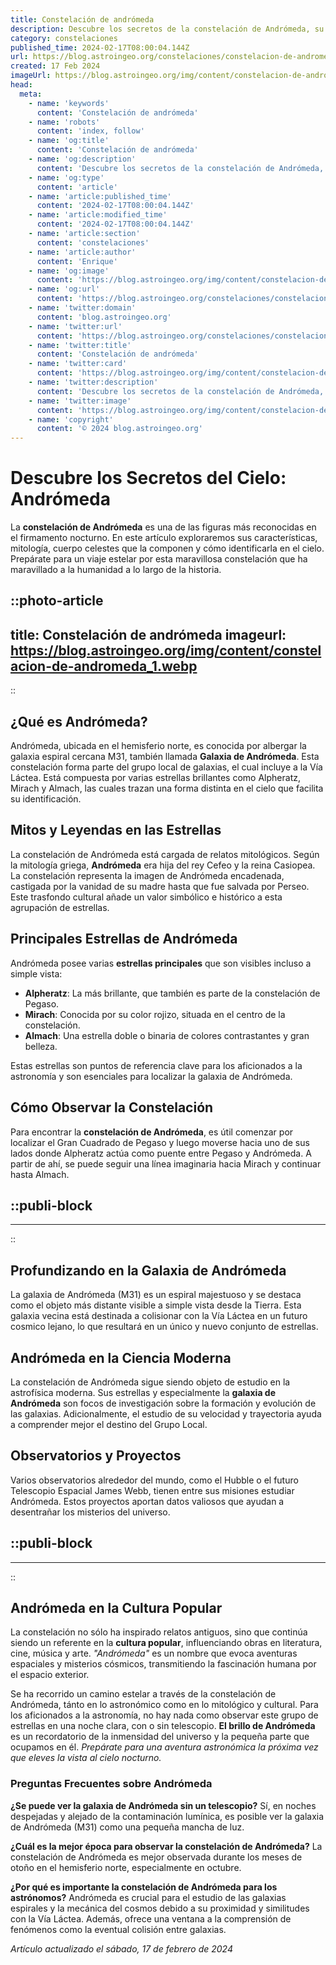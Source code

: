 ```yaml
---
title: Constelación de andrómeda
description: Descubre los secretos de la constelación de Andrómeda, su mitología, estrellas principales y cómo observarla en el cielo nocturno.
category: constelaciones
published_time: 2024-02-17T08:00:04.144Z
url: https://blog.astroingeo.org/constelaciones/constelacion-de-andromeda
created: 17 Feb 2024
imageUrl: https://blog.astroingeo.org/img/content/constelacion-de-andromeda_1.webp
head:
  meta:
    - name: 'keywords'
      content: 'Constelación de andrómeda'
    - name: 'robots'
      content: 'index, follow'
    - name: 'og:title'
      content: 'Constelación de andrómeda'
    - name: 'og:description'
      content: 'Descubre los secretos de la constelación de Andrómeda, su mitología, estrellas principales y cómo observarla en el cielo nocturno.'
    - name: 'og:type'
      content: 'article'
    - name: 'article:published_time'
      content: '2024-02-17T08:00:04.144Z'
    - name: 'article:modified_time'
      content: '2024-02-17T08:00:04.144Z'
    - name: 'article:section'
      content: 'constelaciones'
    - name: 'article:author'
      content: 'Enrique'
    - name: 'og:image'
      content: 'https://blog.astroingeo.org/img/content/constelacion-de-andromeda_1.webp'
    - name: 'og:url'
      content: 'https://blog.astroingeo.org/constelaciones/constelacion-de-andromeda'
    - name: 'twitter:domain'
      content: 'blog.astroingeo.org'
    - name: 'twitter:url'
      content: 'https://blog.astroingeo.org/constelaciones/constelacion-de-andromeda'
    - name: 'twitter:title'
      content: 'Constelación de andrómeda'
    - name: 'twitter:card'
      content: 'https://blog.astroingeo.org/img/content/constelacion-de-andromeda_1.webp'
    - name: 'twitter:description'
      content: 'Descubre los secretos de la constelación de Andrómeda, su mitología, estrellas principales y cómo observarla en el cielo nocturno.'
    - name: 'twitter:image'
      content: 'https://blog.astroingeo.org/img/content/constelacion-de-andromeda_1.webp'
    - name: 'copyright'
      content: '© 2024 blog.astroingeo.org'
---
```

# Descubre los Secretos del Cielo: Andrómeda

La **constelación de Andrómeda** es una de las figuras más reconocidas en el firmamento nocturno. En este artículo exploraremos sus características, mitología, cuerpo celestes que la componen y cómo identificarla en el cielo. Prepárate para un viaje estelar por esta maravillosa constelación que ha maravillado a la humanidad a lo largo de la historia.


::photo-article
---
title: Constelación de andrómeda
imageurl: https://blog.astroingeo.org/img/content/constelacion-de-andromeda_1.webp
---
::


## ¿Qué es Andrómeda?

Andrómeda, ubicada en el hemisferio norte, es conocida por albergar la galaxia espiral cercana M31, también llamada **Galaxia de Andrómeda**. Esta constelación forma parte del grupo local de galaxias, el cual incluye a la Vía Láctea. Está compuesta por varias estrellas brillantes como Alpheratz, Mirach y Almach, las cuales trazan una forma distinta en el cielo que facilita su identificación.

## Mitos y Leyendas en las Estrellas

La constelación de Andrómeda está cargada de relatos mitológicos. Según la mitología griega, **Andrómeda** era hija del rey Cefeo y la reina Casiopea. La constelación representa la imagen de Andrómeda encadenada, castigada por la vanidad de su madre hasta que fue salvada por Perseo. Este trasfondo cultural añade un valor simbólico e histórico a esta agrupación de estrellas.

## Principales Estrellas de Andrómeda

Andrómeda posee varias **estrellas principales** que son visibles incluso a simple vista:

- **Alpheratz**: La más brillante, que también es parte de la constelación de Pegaso.
- **Mirach**: Conocida por su color rojizo, situada en el centro de la constelación.
- **Almach**: Una estrella doble o binaria de colores contrastantes y gran belleza.

Estas estrellas son puntos de referencia clave para los aficionados a la astronomía y son esenciales para localizar la galaxia de Andrómeda.

## Cómo Observar la Constelación

Para encontrar la **constelación de Andrómeda**, es útil comenzar por localizar el Gran Cuadrado de Pegaso y luego moverse hacia uno de sus lados donde Alpheratz actúa como puente entre Pegaso y Andrómeda. A partir de ahí, se puede seguir una línea imaginaria hacia Mirach y continuar hasta Almach.


  ::publi-block
  ---
  ---
  ::
  
  
## Profundizando en la Galaxia de Andrómeda

La galaxia de Andrómeda (M31) es un espiral majestuoso y se destaca como el objeto más distante visible a simple vista desde la Tierra. Esta galaxia vecina está destinada a colisionar con la Vía Láctea en un futuro cosmico lejano, lo que resultará en un único y nuevo conjunto de estrellas.

## Andrómeda en la Ciencia Moderna

La constelación de Andrómeda sigue siendo objeto de estudio en la astrofísica moderna. Sus estrellas y especialmente la **galaxia de Andrómeda** son focos de investigación sobre la formación y evolución de las galaxias. Adicionalmente, el estudio de su velocidad y trayectoria ayuda a comprender mejor el destino del Grupo Local.

## Observatorios y Proyectos

Varios observatorios alrededor del mundo, como el Hubble o el futuro Telescopio Espacial James Webb, tienen entre sus misiones estudiar Andrómeda. Estos proyectos aportan datos valiosos que ayudan a desentrañar los misterios del universo.


  ::publi-block
  ---
  ---
  ::
  
  
## Andrómeda en la Cultura Popular

La constelación no sólo ha inspirado relatos antiguos, sino que continúa siendo un referente en la **cultura popular**, influenciando obras en literatura, cine, música y arte. *"Andrómeda"* es un nombre que evoca aventuras espaciales y misterios cósmicos, transmitiendo la fascinación humana por el espacio exterior.

Se ha recorrido un camino estelar a través de la constelación de Andrómeda, tánto en lo astronómico como en lo mitológico y cultural. Para los aficionados a la astronomía, no hay nada como observar este grupo de estrellas en una noche clara, con o sin telescopio. **El brillo de Andrómeda** es un recordatorio de la inmensidad del universo y la pequeña parte que ocupamos en él. _Prepárate para una aventura astronómica la próxima vez que eleves la vista al cielo nocturno._

### Preguntas Frecuentes sobre Andrómeda

**¿Se puede ver la galaxia de Andrómeda sin un telescopio?**
Sí, en noches despejadas y alejado de la contaminación lumínica, es posible ver la galaxia de Andrómeda (M31) como una pequeña mancha de luz.

**¿Cuál es la mejor época para observar la constelación de Andrómeda?**
La constelación de Andrómeda es mejor observada durante los meses de otoño en el hemisferio norte, especialmente en octubre.

**¿Por qué es importante la constelación de Andrómeda para los astrónomos?**
Andrómeda es crucial para el estudio de las galaxias espirales y la mecánica del cosmos debido a su proximidad y similitudes con la Vía Láctea. Además, ofrece una ventana a la comprensión de fenómenos como la eventual colisión entre galaxias.

_Artículo actualizado el sábado, 17 de febrero de 2024_